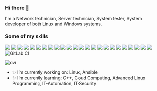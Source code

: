### Hi there 👋

I'm a Network technician, Server technician, System tester, System developer of both Linux and Windows systems.


### Some of my skills
<img src="https://camo.githubusercontent.com/f87d8630ec7c921afdc59b94e959d2ed2205ee59f016a55d5b5a90018fcca72a/68747470733a2f2f696d672e736869656c64732e696f2f62616467652f4769744c61622d3333304636333f7374796c653d666f722d7468652d6261646765266c6f676f3d6769746c6162266c6f676f436f6c6f723d7768697465" data-canonical-src="https://img.shields.io/badge/GitLab-330F63?style=for-the-badge&amp;logo=gitlab&amp;logoColor=white" style="max-width: 100%;"> <img src="https://camo.githubusercontent.com/dd433625a6e00049c26f08143705ff9e32d5da44f503f1be133664b11e37e34b/68747470733a2f2f696d672e736869656c64732e696f2f62616467652f432532332d3233393132303f7374796c653d666f722d7468652d6261646765266c6f676f3d632d7368617270266c6f676f436f6c6f723d7768697465" data-canonical-src="https://img.shields.io/badge/C%23-239120?style=for-the-badge&amp;logo=c-sharp&amp;logoColor=white" style="max-width: 100%;"> <img src="https://camo.githubusercontent.com/94be0a2e5be142925615e5821d97137a930d08fc154962ce43860f1957e6661e/68747470733a2f2f696d672e736869656c64732e696f2f62616467652f507974686f6e2d3337373641423f7374796c653d666f722d7468652d6261646765266c6f676f3d707974686f6e266c6f676f436f6c6f723d7768697465" data-canonical-src="https://img.shields.io/badge/Python-3776AB?style=for-the-badge&amp;logo=python&amp;logoColor=white" style="max-width: 100%;"> <img src="https://camo.githubusercontent.com/06c6858186510906c21d8c951168d55d976d7dfb9176ed6125c55b8a7de0baae/68747470733a2f2f696d672e736869656c64732e696f2f62616467652f4749542d4534344333303f7374796c653d666f722d7468652d6261646765266c6f676f3d676974266c6f676f436f6c6f723d7768697465" data-canonical-src="https://img.shields.io/badge/GIT-E44C30?style=for-the-badge&amp;logo=git&amp;logoColor=white" style="max-width: 100%;"> <img src="https://camo.githubusercontent.com/fbc3df79ffe1a99e482b154b29262ecbb10d6ee4ed22faa82683aa653d72c4e1/68747470733a2f2f696d672e736869656c64732e696f2f62616467652f4769744875622d3130303030303f7374796c653d666f722d7468652d6261646765266c6f676f3d676974687562266c6f676f436f6c6f723d7768697465" data-canonical-src="https://img.shields.io/badge/GitHub-100000?style=for-the-badge&amp;logo=github&amp;logoColor=white" style="max-width: 100%;"> <img src="https://camo.githubusercontent.com/638ebef37d186ebf588b89d5124b1d2151234a3f21293f08b82cbad81cc9ac7e/68747470733a2f2f696d672e736869656c64732e696f2f62616467652f474e55253230426173682d3445414132353f7374796c653d666f722d7468652d6261646765266c6f676f3d474e5525323042617368266c6f676f436f6c6f723d7768697465" data-canonical-src="https://img.shields.io/badge/GNU%20Bash-4EAA25?style=for-the-badge&amp;logo=GNU%20Bash&amp;logoColor=white" style="max-width: 100%;"> <img src="https://camo.githubusercontent.com/476f76755fc72caf85cd56a58f84aaee754598707b9e1565579d0e8b94bf65f8/68747470733a2f2f696d672e736869656c64732e696f2f62616467652f706f7765727368656c6c2d3533393146453f7374796c653d666f722d7468652d6261646765266c6f676f3d706f7765727368656c6c266c6f676f436f6c6f723d7768697465" data-canonical-src="https://img.shields.io/badge/powershell-5391FE?style=for-the-badge&amp;logo=powershell&amp;logoColor=white" style="max-width: 100%;"> <img src="https://camo.githubusercontent.com/60155f4543422e46101b7edb0fc701c872d9190b23dc33cb47bd1ac15d80dec1/68747470733a2f2f696d672e736869656c64732e696f2f62616467652f48544d4c2d3233393132303f7374796c653d666f722d7468652d6261646765266c6f676f3d68746d6c35266c6f676f436f6c6f723d7768697465" data-canonical-src="https://img.shields.io/badge/HTML-239120?style=for-the-badge&amp;logo=html5&amp;logoColor=white" style="max-width: 100%;"> <img src="https://camo.githubusercontent.com/7fa07dc120a1a9828eaca37e0ca4e22a37253834b3051b9ee5cfe3f3392bc236/68747470733a2f2f696d672e736869656c64732e696f2f62616467652f4353532d3233393132303f7374796c653d666f722d7468652d6261646765266c6f676f3d63737333266c6f676f436f6c6f723d7768697465" data-canonical-src="https://img.shields.io/badge/CSS-239120?style=for-the-badge&amp;logo=css3&amp;logoColor=white" style="max-width: 100%;"> <img src="https://camo.githubusercontent.com/dc93514cb1c400ba025bf41ae9e44069c69457423ef47352309a02d9a1373f1f/68747470733a2f2f696d672e736869656c64732e696f2f62616467652f4a6176615363726970742d4637444631453f7374796c653d666f722d7468652d6261646765266c6f676f3d4a617661536372697074266c6f676f436f6c6f723d7768697465" data-canonical-src="https://img.shields.io/badge/JavaScript-F7DF1E?style=for-the-badge&amp;logo=JavaScript&amp;logoColor=white" style="max-width: 100%;"> <img src="https://camo.githubusercontent.com/3d5d220fb85a5dd7a122bf434d435c2b2bcdc26ae757fa0ef16339e38b39857f/68747470733a2f2f696d672e736869656c64732e696f2f62616467652f616e7369626c652d2532333141313931382e7376673f7374796c653d666f722d7468652d6261646765266c6f676f3d616e7369626c65266c6f676f436f6c6f723d7768697465" data-canonical-src="https://img.shields.io/badge/ansible-%231A1918.svg?style=for-the-badge&amp;logo=ansible&amp;logoColor=white" style="max-width: 100%;"> <img src="https://camo.githubusercontent.com/dfc69d704694f22168bea3d84584663777fa5301dcad5bbcb5459b336da8d554/68747470733a2f2f696d672e736869656c64732e696f2f62616467652f4e6f64652e6a732d3433383533443f7374796c653d666f722d7468652d6261646765266c6f676f3d6e6f64652e6a73266c6f676f436f6c6f723d7768697465" data-canonical-src="https://img.shields.io/badge/Node.js-43853D?style=for-the-badge&amp;logo=node.js&amp;logoColor=white" style="max-width: 100%;"> <img src="https://camo.githubusercontent.com/d63d473e728e20a286d22bb2226a7bf45a2b9ac6c72c59c0e61e9730bfe4168c/68747470733a2f2f696d672e736869656c64732e696f2f62616467652f48544d4c352d4533344632363f7374796c653d666f722d7468652d6261646765266c6f676f3d68746d6c35266c6f676f436f6c6f723d7768697465" data-canonical-src="https://img.shields.io/badge/HTML5-E34F26?style=for-the-badge&amp;logo=html5&amp;logoColor=white" style="max-width: 100%;"> <img src="https://camo.githubusercontent.com/6a0c4a3fb986573057d438080414cbdf85b46f0487fc99f89e2da87a615734de/68747470733a2f2f696d672e736869656c64732e696f2f62616467652f74732d2d6e6f64652d3331373843363f7374796c653d666f722d7468652d6261646765266c6f676f3d74732d6e6f6465266c6f676f436f6c6f723d7768697465" data-canonical-src="https://img.shields.io/badge/ts--node-3178C6?style=for-the-badge&amp;logo=ts-node&amp;logoColor=white" style="max-width: 100%;"> <img src="https://camo.githubusercontent.com/29026b68c52288230bf32bc2268e47e5c3b81dba23106fb062fcc0541f8e9529/68747470733a2f2f696d672e736869656c64732e696f2f62616467652f416e67756c61722d4444303033313f7374796c653d666f722d7468652d6261646765266c6f676f3d616e67756c6172266c6f676f436f6c6f723d7768697465" data-canonical-src="https://img.shields.io/badge/Angular-DD0031?style=for-the-badge&amp;logo=angular&amp;logoColor=white" style="max-width: 100%;"> <img src="https://camo.githubusercontent.com/0f62bee48271e1cc726706922ccfff44c6edce251058559a7ec412298921a070/68747470733a2f2f696d672e736869656c64732e696f2f62616467652f564d776172652d3630373037383f6c6f676f3d766d77617265266c6f676f436f6c6f723d7768697465267374796c653d666f722d7468652d6261646765" data-canonical-src="https://img.shields.io/badge/VMware-607078?logo=vmware&amp;logoColor=white&amp;style=for-the-badge" style="max-width: 100%;"> <img src="https://camo.githubusercontent.com/41281b9a32f13ac5b9d41ed9bae12c0de662f948f9bf59fd19df354fe49af146/68747470733a2f2f696d672e736869656c64732e696f2f62616467652f57696e646f77732d3030373844363f7374796c653d666f722d7468652d6261646765266c6f676f3d77696e646f7773266c6f676f436f6c6f723d7768697465" data-canonical-src="https://img.shields.io/badge/Windows-0078D6?style=for-the-badge&amp;logo=windows&amp;logoColor=white" style="max-width: 100%;"> <img src="https://camo.githubusercontent.com/72a473c479a42cb6f29b4bf6cc8a4f5ef3d5c36eb878117a1349a5e58361021a/68747470733a2f2f696d672e736869656c64732e696f2f62616467652f5265642532304861742d4545303030303f7374796c653d666f722d7468652d6261646765266c6f676f3d726564686174266c6f676f436f6c6f723d7768697465" data-canonical-src="https://img.shields.io/badge/Red%20Hat-EE0000?style=for-the-badge&amp;logo=redhat&amp;logoColor=white" style="max-width: 100%;"> <img src="https://camo.githubusercontent.com/878e15b4f7576e844856dc60d855ba0587d3d2bc56211fbe69734ebccb13b068/68747470733a2f2f696d672e736869656c64732e696f2f62616467652f4c696e75782d4643433632343f7374796c653d666f722d7468652d6261646765266c6f676f3d6c696e7578266c6f676f436f6c6f723d626c61636b" data-canonical-src="https://img.shields.io/badge/Linux-FCC624?style=for-the-badge&amp;logo=linux&amp;logoColor=black" style="max-width: 100%;"> <img src="https://camo.githubusercontent.com/779e1e8de67b6f76e99d72dc5f758af3c80506064a7833fa5da4852cd77e3620/68747470733a2f2f696d672e736869656c64732e696f2f62616467652f4665646f72612d3239343137323f7374796c653d666f722d7468652d6261646765266c6f676f3d6665646f7261266c6f676f436f6c6f723d7768697465" data-canonical-src="https://img.shields.io/badge/Fedora-294172?style=for-the-badge&amp;logo=fedora&amp;logoColor=white" style="max-width: 100%;"> <img src="https://camo.githubusercontent.com/9da962e549fda05c508e1478ad37c24f451edc1af8ced788541d6a72b3d44b04/68747470733a2f2f696d672e736869656c64732e696f2f62616467652f44656269616e2d4138314433333f7374796c653d666f722d7468652d6261646765266c6f676f3d64656269616e266c6f676f436f6c6f723d7768697465" data-canonical-src="https://img.shields.io/badge/Debian-A81D33?style=for-the-badge&amp;logo=debian&amp;logoColor=white" style="max-width: 100%;"> <img src="https://camo.githubusercontent.com/c7dfc01959535319130921720a444bfabcc55c92656c60bfd06f40d7e5353c4c/68747470733a2f2f696d672e736869656c64732e696f2f62616467652f5363616c612d4443333232463f7374796c653d666f722d7468652d6261646765266c6f676f3d7363616c61266c6f676f436f6c6f723d7768697465" data-canonical-src="https://img.shields.io/badge/Scala-DC322F?style=for-the-badge&amp;logo=scala&amp;logoColor=white" style="max-width: 100%;"> <img src="https://camo.githubusercontent.com/924446ea65193e79f9c710d414c2bdeaeb5f7a41714b1d4c3e1b83fc6db4907d/68747470733a2f2f696d672e736869656c64732e696f2f62616467652f4a6176612d4544384230303f7374796c653d666f722d7468652d6261646765266c6f676f3d6f70656e6a646b266c6f676f436f6c6f723d7768697465" data-canonical-src="https://img.shields.io/badge/Java-ED8B00?style=for-the-badge&amp;logo=openjdk&amp;logoColor=white" style="max-width: 100%;"> <img src="https://camo.githubusercontent.com/6b7f701cf0bea42833751b754688f1a27b6090fdf90bf2b226addff01be817f0/68747470733a2f2f696d672e736869656c64732e696f2f62616467652f646f636b65722d2532333064623765642e7376673f7374796c653d666f722d7468652d6261646765266c6f676f3d646f636b6572266c6f676f436f6c6f723d7768697465" data-canonical-src="https://img.shields.io/badge/docker-%230db7ed.svg?style=for-the-badge&amp;logo=docker&amp;logoColor=white" style="max-width: 100%;"> <img src="https://camo.githubusercontent.com/0147981134ab7ea3e2fec8431d1c49e365792a0003458f679c19b725e6b25545/68747470733a2f2f696d672e736869656c64732e696f2f62616467652f6769746c616225323043492d2532333138313731372e7376673f7374796c653d666f722d7468652d6261646765266c6f676f3d6769746c6162266c6f676f436f6c6f723d7768697465" alt="GitLab CI" data-canonical-src="https://img.shields.io/badge/gitlab%20CI-%23181717.svg?style=for-the-badge&amp;logo=gitlab&amp;logoColor=white" style="max-width: 100%;">
<!--
![Your Repository's Stats](https://github-readme-stats.vercel.app/api/top-langs/?username=NocTech&theme=blue-green)
-->



<img src="https://github-readme-stats.vercel.app/api/top-langs?username=NocTech&show_icons=true&locale=en&layout=compact&theme=chartreuse-dark" alt="ovi" />

- ✨ I’m currently working on: Linux, Ansible
- ✨ I’m currently learning: C++, Cloud Computing, Advanced Linux Programming, IT-Automation, IT-Security

<!--
**NocTech/NocTech** is a ✨ _special_ ✨ repository because its `README.md` (this file) appears on your GitHub profile.

Here are some ideas to get you started:


- 👯 I’m looking to collaborate on ...
- 🤔 I’m looking for help with ...
- 💬 Ask me about ...
- 📫 How to reach me: ...
- 😄 Pronouns: ...
- ⚡ Fun fact: ...
-->
